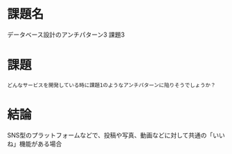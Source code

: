 
# 課題名

データベース設計のアンチパターン3
課題3

# 課題

```
どんなサービスを開発している時に課題1のようなアンチパターンに陥りそうでしょうか？
```

# 結論

SNS型のプラットフォームなどで、投稿や写真、動画などに対して共通の「いいね」機能がある場合